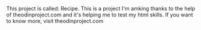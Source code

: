 This project is called: Recipe.
This is a project I'm amking thanks to the help of theodinproject.com 
and it's helping me to test my html skills.
If you want to know more, visit theodinproject.com
